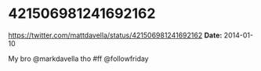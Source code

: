 # 421506981241692162
https://twitter.com/mattdavella/status/421506981241692162
**Date:** 2014-01-10

My bro @markdavella tho #ff @followfriday
